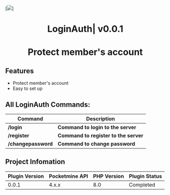 [![](https://poggit.pmmp.io/shield.state/LoginAuth)]
<div align="center">
<h1>LoginAuth| v0.0.1<h1>
<p>Protect member's account</p>
</div>

## Features
- Protect member's account
- Easy to set up
 
## All LoginAuth Commands:

| **Command** | **Description** |
| --- | --- |
| **/login** | **Command to login to the server** |
| **/register** | **Command to register to the server** |
| **/changepassword** | **Command to change password** |

## Project Infomation

| Plugin Version | Pocketmine API | PHP Version | Plugin Status |
|---|---|---|---|
| 0.0.1 | 4.x.x | 8.0 | Completed |
 
